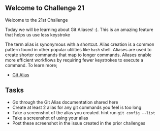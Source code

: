 ## Welcome to Challenge 21

Welcome to the 21st Challenge 

Today we will be learning about Git Aliases! :). This is an amazing feature that helps us use less keystroke

The term alias is synonymous with a shortcut. Alias creation is a common pattern found in other popular utilities like `bash` shell. Aliases are used to create shorter commands that map to longer commands. Aliases enable more efficient workflows by requiring fewer keystrokes to execute a command. To learn more;

 - [Git Alias](https://www.atlassian.com/git/tutorials/git-alias)

## Tasks

 - Go through the Git Alias documentation shared here
 - Create at least 2 alias for any git commands you feel is too long
 - Take a screenshot of the alias you created. hint run `git config --list`
 - Take a screenshot of using your alias
 - Post these screenshot in the issue created in the prior challenges 
